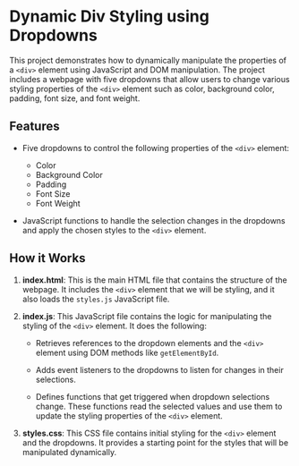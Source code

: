 # Dynamic Div Styling using Dropdowns

This project demonstrates how to dynamically manipulate the properties of a `<div>` element using JavaScript and DOM manipulation. The project includes a webpage with five dropdowns that allow users to change various styling properties of the `<div>` element such as color, background color, padding, font size, and font weight.

## Features

- Five dropdowns to control the following properties of the `<div>` element:
  - Color
  - Background Color
  - Padding
  - Font Size
  - Font Weight

- JavaScript functions to handle the selection changes in the dropdowns and apply the chosen styles to the `<div>` element.

## How it Works

1. **index.html**: This is the main HTML file that contains the structure of the webpage. It includes the `<div>` element that we will be styling, and it also loads the `styles.js` JavaScript file.

2. **index.js**: This JavaScript file contains the logic for manipulating the styling of the `<div>` element. It does the following:

   - Retrieves references to the dropdown elements and the `<div>` element using DOM methods like `getElementById`.

   - Adds event listeners to the dropdowns to listen for changes in their selections.

   - Defines functions that get triggered when dropdown selections change. These functions read the selected values and use them to update the styling properties of the `<div>` element.

3. **styles.css**: This CSS file contains initial styling for the `<div>` element and the dropdowns. It provides a starting point for the styles that will be manipulated dynamically.

